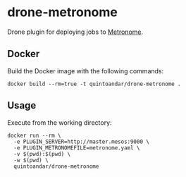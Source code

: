 # drone-metronome

Drone plugin for deploying jobs to [Metronome](https://dcos.github.io/metronome/).

## Docker

Build the Docker image with the following commands:

```
docker build --rm=true -t quintoandar/drone-metronome .
```

## Usage

Execute from the working directory:

```
docker run --rm \
  -e PLUGIN_SERVER=http://master.mesos:9000 \
  -e PLUGIN_METRONOMEFILE=metronome.yaml \
  -v $(pwd):$(pwd) \
  -w $(pwd) \
  quintoandar/drone-metronome
```

